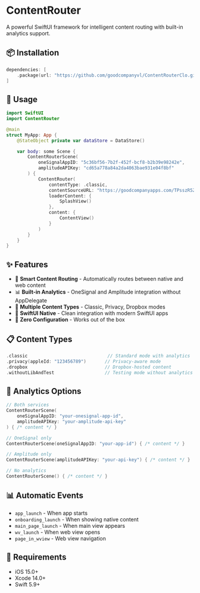 # ContentRouter

A powerful SwiftUI framework for intelligent content routing with built-in analytics support.

## 📦 Installation

```swift
dependencies: [
    .package(url: "https://github.com/goodcompanyvl/ContentRouterClo.git", from: "1.2.0")
]
```

## 🚀 Usage

```swift
import SwiftUI
import ContentRouter

@main
struct MyApp: App {
    @StateObject private var dataStore = DataStore()

    var body: some Scene {
        ContentRouterScene(
            oneSignalAppID: "5c36bf56-7b2f-452f-bcf8-b2b39e98242e",
            amplitudeAPIKey: "cd65a778a84a2da4063bae931e04f8bf"
        ) {
            ContentRouter(
                contentType: .classic,
                contentSourceURL: "https://goodcompanyapps.com/TPsszR5Z",
                loaderContent: {
                    SplashView()
                },
                content: {
                    ContentView()
                }
            )
        }
    }
}
```

## ✨ Features

- 🎯 **Smart Content Routing** - Automatically routes between native and web content
- 📊 **Built-in Analytics** - OneSignal and Amplitude integration without AppDelegate
- 🔄 **Multiple Content Types** - Classic, Privacy, Dropbox modes
- 📱 **SwiftUI Native** - Clean integration with modern SwiftUI apps
- 🚀 **Zero Configuration** - Works out of the box

## 📋 Content Types

```swift
.classic                              // Standard mode with analytics
.privacy(appleId: "123456789")       // Privacy-aware mode
.dropbox                             // Dropbox-hosted content
.withoutLibAndTest                   // Testing mode without analytics
```

## 🔧 Analytics Options

```swift
// Both services
ContentRouterScene(
    oneSignalAppID: "your-onesignal-app-id",
    amplitudeAPIKey: "your-amplitude-api-key"
) { /* content */ }

// OneSignal only
ContentRouterScene(oneSignalAppID: "your-app-id") { /* content */ }

// Amplitude only
ContentRouterScene(amplitudeAPIKey: "your-api-key") { /* content */ }

// No analytics
ContentRouterScene() { /* content */ }
```

## 📊 Automatic Events

- `app_launch` - When app starts
- `onboarding_launch` - When showing native content
- `main_page_launch` - When main view appears
- `wv_launch` - When web view opens
- `page_in_wview` - Web view navigation

## 📱 Requirements

- iOS 15.0+
- Xcode 14.0+
- Swift 5.9+